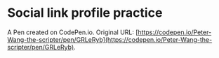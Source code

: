 # Social link profile practice

A Pen created on CodePen.io. Original URL: [https://codepen.io/Peter-Wang-the-scripter/pen/GRLeRyb](https://codepen.io/Peter-Wang-the-scripter/pen/GRLeRyb).

